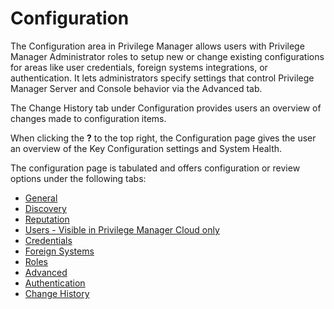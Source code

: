 [title]: # (Configuration)
[tags]: # (admin,configuration)
[priority]: # (1)
# Configuration

The Configuration area in Privilege Manager allows users with Privilege Manager Administrator roles to setup new or change existing configurations for areas like user credentials, foreign systems integrations, or authentication. It lets administrators specify settings that control Privilege Manager Server and Console behavior via the Advanced tab.

The Change History tab under Configuration provides users an overview of changes made to configuration items.

When clicking the __?__ to the top right, the Configuration page gives the user an overview of the Key Configuration settings and System Health.

The configuration page is tabulated and offers configuration or review options under the following tabs:

* [General](general/index.md)
* [Discovery](discovery/index.md)
* [Reputation](reputation/index.md)
* [Users - Visible in Privilege Manager Cloud only](users/index.md)
* [Credentials](credentials/index.md)
* [Foreign Systems](foreign-systems/index.md)
* [Roles](roles/index.md)
* [Advanced](advanced/index.md)
* [Authentication](authentication/index.md)
* [Change History](history/index.md)
